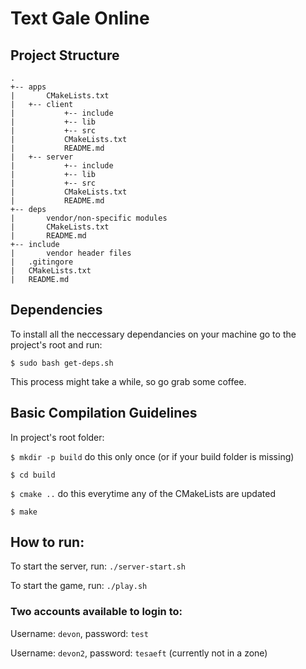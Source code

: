 # Text Gale Online

## Project Structure

```
.
+-- apps
|       CMakeLists.txt
|   +-- client
|           +-- include
|           +-- lib
|           +-- src
|           CMakeLists.txt
|           README.md
|   +-- server
|           +-- include
|           +-- lib
|           +-- src
|           CMakeLists.txt
|           README.md
+-- deps
|       vendor/non-specific modules
|       CMakeLists.txt
|       README.md
+-- include
|       vendor header files
|   .gitingore
|   CMakeLists.txt
|   README.md
```

## Dependencies
To install all the neccessary dependancies on your machine go to the project's root and run:

`$ sudo bash get-deps.sh`

This process might take a while, so go grab some coffee.

## Basic Compilation Guidelines
In project's root folder:

`$ mkdir -p build` do this only once (or if your build folder is missing)

`$ cd build`

`$ cmake ..` do this everytime any of the CMakeLists are updated

`$ make`


## How to run:
To start the server, run: `./server-start.sh`

To start the game, run: `./play.sh`

### Two accounts available to login to:
Username: `devon`, password: `test`

Username: `devon2`, password: `tesaeft` (currently not in a zone)
